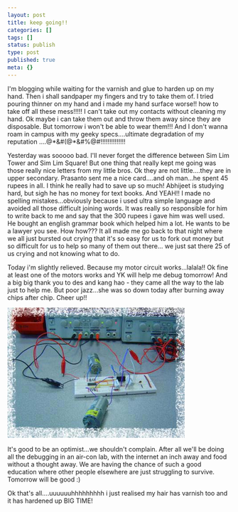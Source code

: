 ```yaml
---
layout: post
title: keep going!!
categories: []
tags: []
status: publish
type: post
published: true
meta: {}
---
```

I'm blogging while waiting for the varnish and glue to harden up on my hand. Then i shall sandpaper my fingers and try to take them of. I tried pouring thinner on my hand and i made my hand surface worse!! how to take off all these mess!!!!! I can't take out my contacts without cleaning my hand. Ok maybe i can take them out and throw them away since they are disposable. But tomorrow i won't be able to wear them!!! And I don't wanna roam in campus with my geeky specs....ultimate degradation of my reputation ....@\*&#(@\*&#%@#!!!!!!!!!!!!!!

Yesterday was sooooo bad. I'll never forget the difference between Sim Lim Tower and Sim Lim Square! But one thing that really kept me going was those really nice letters from my little bros. Ok they are not little....they are in upper secondary. Prasanto sent me a nice card....and oh man...he spent 45 rupees in all. I think he really had to save up so much! Abhijeet is studying hard, but sigh he has no money for text books. And YEAH!! I made no spelling mistakes...obviously because i used ultra simple language and avoided all those difficult joining words. It was really so responsible for him to write back to me and say that the 300 rupees i gave him was well used. He bought an english grammar book which helped him a lot. He wants to be a lawyer you see. How how??? It all made me go back to that night where we all just bursted out crying that it's so easy for us to fork out money but so difficult for us to help so many of them out there... we just sat there 25 of us crying and not knowing what to do.

Today i'm slightly relieved. Because my motor circuit works...lalala!! Ok fine at least one of the motors works and YK will help me debug tomorrow! And a big big thank you to des and kang hao - they came all the way to the lab just to help me. But poor jazz...she was so down today after burning away chips after chip. Cheer up!!

![](/img/motor.jpg)

It's good to be an optimist...we shouldn't complain. After all we'll be doing all the debugging in an air-con lab, with the internet an inch away and food without a thought away. We are having the chance of such a good education where other people elsewhere are just struggling to survive. Tomorrow will be good :)

Ok that's all....uuuuuuhhhhhhhhh i just realised my hair has varnish too and it has hardened up BIG TIME!
